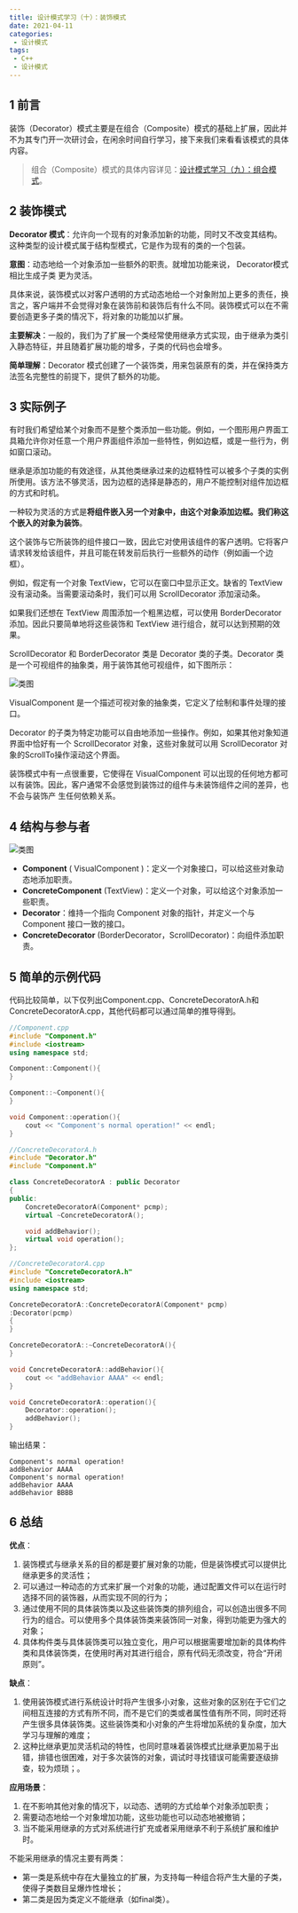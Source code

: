 ```yaml
---
title: 设计模式学习（十）：装饰模式
date: 2021-04-11
categories:
 - 设计模式
tags:
 - C++
 - 设计模式
---
```


## 1 前言

装饰（Decorator）模式主要是在组合（Composite）模式的基础上扩展，因此并不为其专门开一次研讨会，在闲余时间自行学习，接下来我们来看看该模式的具体内容。

> 组合（Composite）模式的具体内容详见：[设计模式学习（九）：组合模式](./composite.md)。

## 2 装饰模式

**Decorator 模式**：允许向一个现有的对象添加新的功能，同时又不改变其结构。这种类型的设计模式属于结构型模式，它是作为现有的类的一个包装。

**意图**：动态地给一个对象添加一些额外的职责。就增加功能来说， Decorator模式相比生成子类
更为灵活。

具体来说，装饰模式以对客户透明的方式动态地给一个对象附加上更多的责任，换言之，客户端并不会觉得对象在装饰前和装饰后有什么不同。装饰模式可以在不需要创造更多子类的情况下，将对象的功能加以扩展。

**主要解决**：一般的，我们为了扩展一个类经常使用继承方式实现，由于继承为类引入静态特征，并且随着扩展功能的增多，子类的代码也会增多。

**简单理解**：Decorator 模式创建了一个装饰类，用来包装原有的类，并在保持类方法签名完整性的前提下，提供了额外的功能。

## 3 实际例子

有时我们希望给某个对象而不是整个类添加一些功能。例如，一个图形用户界面工具箱允许你对任意一个用户界面组件添加一些特性，例如边框，或是一些行为，例如窗口滚动。

继承是添加功能的有效途径，从其他类继承过来的边框特性可以被多个子类的实例所使用。该方法不够灵活，因为边框的选择是静态的，用户不能控制对组件加边框的方式和时机。

一种较为灵活的方式是**将组件嵌入另一个对象中，由这个对象添加边框。我们称这个嵌入的对象为装饰**。

这个装饰与它所装饰的组件接口一致，因此它对使用该组件的客户透明。它将客户请求转发给该组件，并且可能在转发前后执行一些额外的动作（例如画一个边框）。

例如，假定有一个对象 TextView，它可以在窗口中显示正文。缺省的 TextView 没有滚动条。当需要滚动条时，我们可以用 ScrollDecorator 添加滚动条。

如果我们还想在 TextView 周围添加一个粗黑边框，可以使用 BorderDecorator 添加。因此只要简单地将这些装饰和 TextView 进行组合，就可以达到预期的效果。

ScrollDecorator 和 BorderDecorator 类是 Decorator 类的子类。Decorator 类是一个可视组件的抽象类，用于装饰其他可视组件，如下图所示：

![类图](./images/decorator/class1.png)

VisualComponent 是一个描述可视对象的抽象类，它定义了绘制和事件处理的接口。

Decorator 的子类为特定功能可以自由地添加一些操作。例如，如果其他对象知道界面中恰好有一个 ScrollDecorator 对象，这些对象就可以用 ScrollDecorator 对象的ScrollTo操作滚动这个界面。

装饰模式中有一点很重要，它使得在 VisualComponent 可以出现的任何地方都可以有装饰。因此，客户通常不会感觉到装饰过的组件与未装饰组件之间的差异，也不会与装饰产
生任何依赖关系。

## 4 结构与参与者

![类图](./images/decorator/class2.png)

- **Component** ( VisualComponent )：定义一个对象接口，可以给这些对象动态地添加职责。
- **ConcreteComponent** (TextView)：定义一个对象，可以给这个对象添加一些职责。
- **Decorator**：维持一个指向 Component 对象的指针，并定义一个与 Component 接口一致的接口。
- **ConcreteDecorator** (BorderDecorator，ScrollDecorator)：向组件添加职责。

## 5 简单的示例代码

代码比较简单，以下仅列出Component.cpp、ConcreteDecoratorA.h和ConcreteDecoratorA.cpp，其他代码都可以通过简单的推导得到。

```cpp
//Component.cpp
#include "Component.h"
#include <iostream>
using namespace std;

Component::Component(){
}

Component::~Component(){
}

void Component::operation(){
	cout << "Component's normal operation!" << endl;
}
```

```cpp
//ConcreteDecoratorA.h
#include "Decorator.h"
#include "Component.h"

class ConcreteDecoratorA : public Decorator
{
public:
	ConcreteDecoratorA(Component* pcmp);
	virtual ~ConcreteDecoratorA();

	void addBehavior();
	virtual void operation();
};
```

```cpp
//ConcreteDecoratorA.cpp
#include "ConcreteDecoratorA.h"
#include <iostream>
using namespace std;

ConcreteDecoratorA::ConcreteDecoratorA(Component* pcmp)
:Decorator(pcmp)
{
}

ConcreteDecoratorA::~ConcreteDecoratorA(){
}

void ConcreteDecoratorA::addBehavior(){
	cout << "addBehavior AAAA" << endl;
}

void ConcreteDecoratorA::operation(){
	Decorator::operation();
	addBehavior();
}
```

输出结果：

```
Component's normal operation!
addBehavior AAAA
Component's normal operation!
addBehavior AAAA
addBehavior BBBB
```

## 6 总结

**优点**：

1. 装饰模式与继承关系的目的都是要扩展对象的功能，但是装饰模式可以提供比继承更多的灵活性； 
2. 可以通过一种动态的方式来扩展一个对象的功能，通过配置文件可以在运行时选择不同的装饰器，从而实现不同的行为； 
3. 通过使用不同的具体装饰类以及这些装饰类的排列组合，可以创造出很多不同行为的组合。可以使用多个具体装饰类来装饰同一对象，得到功能更为强大的对象；
4. 具体构件类与具体装饰类可以独立变化，用户可以根据需要增加新的具体构件类和具体装饰类，在使用时再对其进行组合，原有代码无须改变，符合“开闭原则”。

**缺点**：

1. 使用装饰模式进行系统设计时将产生很多小对象，这些对象的区别在于它们之间相互连接的方式有所不同，而不是它们的类或者属性值有所不同，同时还将产生很多具体装饰类。这些装饰类和小对象的产生将增加系统的复杂度，加大学习与理解的难度； 
2. 这种比继承更加灵活机动的特性，也同时意味着装饰模式比继承更加易于出错，排错也很困难，对于多次装饰的对象，调试时寻找错误可能需要逐级排查，较为烦琐；。

**应用场景**：

1. 在不影响其他对象的情况下，以动态、透明的方式给单个对象添加职责； 
2. 需要动态地给一个对象增加功能，这些功能也可以动态地被撤销；
3. 当不能采用继承的方式对系统进行扩充或者采用继承不利于系统扩展和维护时。

不能采用继承的情况主要有两类：

- 第一类是系统中存在大量独立的扩展，为支持每一种组合将产生大量的子类，使得子类数目呈爆炸性增长；
- 第二类是因为类定义不能继承（如final类）。
